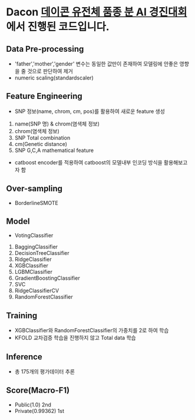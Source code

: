 # Dacon [데이콘 유전체 품종 분 AI 경진대회](https://dacon.io/competitions/official/236035/overview/description)에서 진행된 코드입니다.
## Data Pre-processing
* 'father','mother','gender' 변수는 동일한 값만이 존재하여 모델링에 안좋은 영향을 줄 것으로 판단하여 제거
* numeric scaling(standardscaler)
## Feature Engineering
* SNP 정보(name, chrom, cm, pos)를 활용하여 새로운 feature 생성
1. name(SNP 명) & chrom(염색체 정보)
2. chrom(염색체 정보)
3. SNP Total combination
4. cm(Genetic distance)
5. SNP G,C,A mathematical feature
* catboost encoder를 적용하여 catboost의 모델내부 인코딩 방식을 활용해보고자 함
## Over-sampling
* BorderlineSMOTE
## Model
* VotingClassifier
1. BaggingClassifier
2. DecisionTreeClassifier
3. RidgeClassifier
4. XGBClassifier
5. LGBMClassifier
6. GradientBoostingClassifier
7. SVC
8. RidgeClassifierCV
9. RandomForestClassifier
## Training
* XGBClassifier와 RandomForestClassifier의 가중치를 2로 하여 학습
* KFOLD 교차검증 학습을 진행하지 않고 Total data 학습
## Inference
* 총 175개의 평가데이터 추론
## Score(Macro-F1)
* Public(1.0) 2nd
* Private(0.99362) 1st
